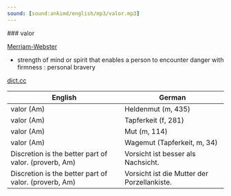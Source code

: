 ```yaml
---
sound: [sound:ankimd/english/mp3/valor.mp3]
---
```


\### valor

[Merriam-Webster](https://www.merriam-webster.com/dictionary/valor)

- strength of mind or spirit that enables a person to encounter danger with firmness : personal bravery

[dict.cc](https://www.dict.cc/valor)

| English        | German       |
| -------------- | ------------ |
| valor (Am) | Heldenmut (m, 435) |
| valor (Am) | Tapferkeit (f, 281) |
| valor (Am) | Mut (m, 114) |
| valor (Am) | Wagemut (Tapferkeit, m, 34) |
| Discretion is the better part of valor. (proverb, Am) | Vorsicht ist besser als Nachsicht. |
| Discretion is the better part of valor. (proverb, Am) | Vorsicht ist die Mutter der Porzellankiste. |
